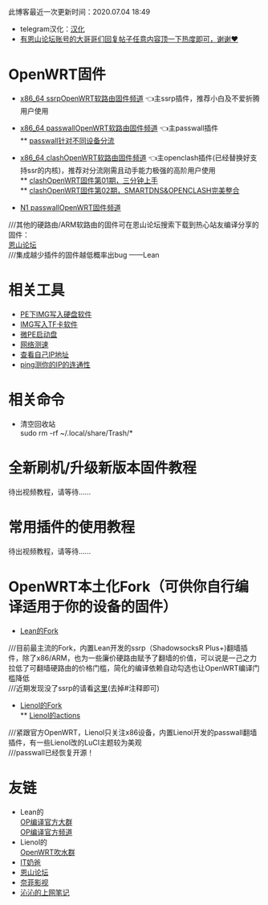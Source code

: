 此博客最近一次更新时间：2020.07.04 18:49      

* telegram汉化：[汉化](https://t.me/setlanguage/classic-zh)              
* [有恩山论坛账号的大哥哥们回复帖子任意内容顶一下热度即可，谢谢❤️](https://www.right.com.cn/forum/thread-4041413-1-1.html)                      

# OpenWRT固件                
* [x86_64 ssrpOpenWRT软路由固件频道](https://t.me/ssrpOpenWRT) 👈主ssrp插件，推荐小白及不爱折腾用户使用             
* [x86_64 passwallOpenWRT软路由固件频道](https://t.me/passwallOpenWRT233) 👈主passwall插件                      
** [passwall针对不同设备分流](https://youtu.be/qkga9DN5H08)                     

* [x86_64 clashOpenWRT软路由固件频道](https://t.me/clashOpenWRT233) 👈主openclash插件(已经替换好支持ssr的内核)，推荐对分流刚需且动手能力极强的高阶用户使用         
** [clashOpenWRT固件第01期，三分钟上手](https://youtu.be/6qqWEPK9ODs)             
** [clashOpenWRT固件第02期，SMARTDNS&OPENCLASH完美整合](https://youtu.be/xb-b2xS-tqw)               

* [N1 passwallOpenWRT固件频道](https://t.me/n1passwall)                  

///其他的硬路由/ARM软路由的固件可在恩山论坛搜索下载到热心站友编译分享的固件：                 
[恩山论坛](https://www.right.com.cn/forum/forum-72-1.html)             
///集成越少插件的固件越低概率出bug ——Lean                    

# 相关工具         
* [PE下IMG写入硬盘软件](https://github.com/OPisthebest/OP-is-the-best/releases)                
* [IMG写入TF卡软件](https://github.com/balena-io/etcher/releases)                      
* [微PE启动盘](http://www.wepe.com.cn/download.html)               
* [网络测速](https://www.speedtest.net/)            
* [查看自己IP地址](https://ip.skk.moe/)           
* [ping测你的IP的连通性](http://ping.pe/)               

# 相关命令              
* 清空回收站          
sudo rm -rf ~/.local/share/Trash/*                      


# 全新刷机/升级新版本固件教程                            
待出视频教程，请等待......           

# 常用插件的使用教程                   
待出视频教程，请等待......                    

# OpenWRT本土化Fork（可供你自行编译适用于你的设备的固件）                            
* [Lean的Fork](https://github.com/coolsnowwolf/lede)            
      
///目前最主流的Fork，内置Lean开发的ssrp（ShadowsocksR Plus+)翻墙插件，除了x86/ARM，也为一些廉价硬路由赋予了翻墙的价值，可以说是一己之力拉低了可翻墙硬路由的价格门槛，简化的编译依赖自动勾选也让OpenWRT编译门槛降低            
///近期发现没了ssrp的请看[这里](https://github.com/coolsnowwolf/lede/blob/master/feeds.conf.default)(去掉#注释即可)                   

* [Lienol的Fork](https://github.com/Lienol/openwrt)            
** [Lienol的actions](https://github.com/Lienol/openwrt-actions)                    

///紧跟官方OpenWRT，Lienol只关注x86设备，内置Lienol开发的passwall翻墙插件，有一些Lienol改的LuCI主题较为美观                 
///passwall已经恢复开源！               

# 友链               
* Lean的        
  [OP编译官方大群](https://t.me/joinchat/JhKgAA6Hx1uiihA7RaTW1w)                
  [OP编译官方频道](https://t.me/opbypd)                 
* Lienol的                 
  [OpenWRT吹水群](https://t.me/openwrtcs)                   
* [IT奶爸](https://www.youtube.com/c/IT%E5%A5%B6%E7%88%B8/videos)                     
* [恩山论坛](https://www.right.com.cn/forum/forum-72-1.html)             
* [奈菲影视](https://www.nfmovies.com/)                
* [沁沁的上网笔记](https://quickvideosharing.github.io/note/)                     









